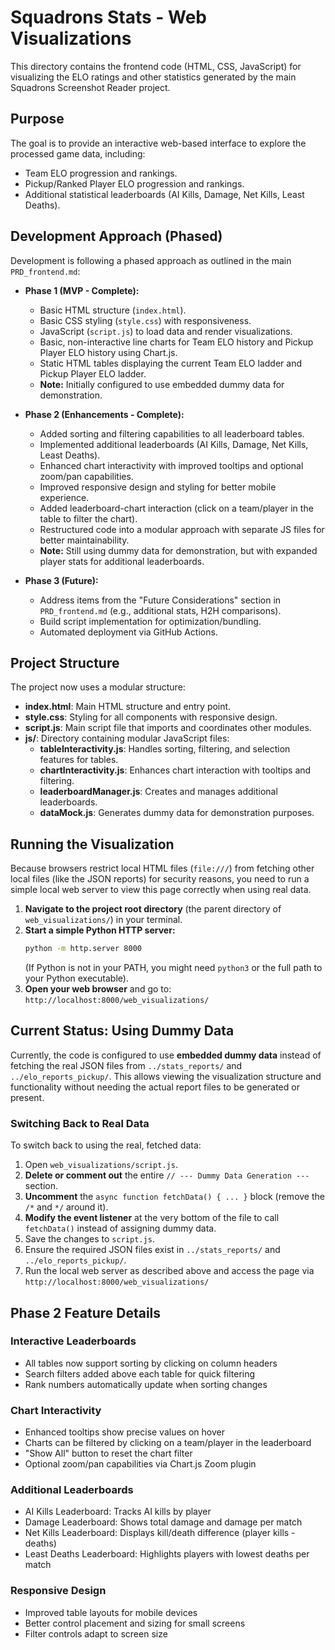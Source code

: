 # Squadrons Stats - Web Visualizations

This directory contains the frontend code (HTML, CSS, JavaScript) for visualizing the ELO ratings and other statistics generated by the main Squadrons Screenshot Reader project.

## Purpose

The goal is to provide an interactive web-based interface to explore the processed game data, including:
- Team ELO progression and rankings.
- Pickup/Ranked Player ELO progression and rankings.
- Additional statistical leaderboards (AI Kills, Damage, Net Kills, Least Deaths).

## Development Approach (Phased)

Development is following a phased approach as outlined in the main `PRD_frontend.md`:

*   **Phase 1 (MVP - Complete):**
    *   Basic HTML structure (`index.html`).
    *   Basic CSS styling (`style.css`) with responsiveness.
    *   JavaScript (`script.js`) to load data and render visualizations.
    *   Basic, non-interactive line charts for Team ELO history and Pickup Player ELO history using Chart.js.
    *   Static HTML tables displaying the current Team ELO ladder and Pickup Player ELO ladder.
    *   **Note:** Initially configured to use embedded dummy data for demonstration.

*   **Phase 2 (Enhancements - Complete):**
    *   Added sorting and filtering capabilities to all leaderboard tables.
    *   Implemented additional leaderboards (AI Kills, Damage, Net Kills, Least Deaths).
    *   Enhanced chart interactivity with improved tooltips and optional zoom/pan capabilities.
    *   Improved responsive design and styling for better mobile experience.
    *   Added leaderboard-chart interaction (click on a team/player in the table to filter the chart).
    *   Restructured code into a modular approach with separate JS files for better maintainability.
    *   **Note:** Still using dummy data for demonstration, but with expanded player stats for additional leaderboards.

*   **Phase 3 (Future):**
    *   Address items from the "Future Considerations" section in `PRD_frontend.md` (e.g., additional stats, H2H comparisons).
    *   Build script implementation for optimization/bundling.
    *   Automated deployment via GitHub Actions.

## Project Structure

The project now uses a modular structure:

- **index.html**: Main HTML structure and entry point.
- **style.css**: Styling for all components with responsive design.
- **script.js**: Main script file that imports and coordinates other modules.
- **js/**: Directory containing modular JavaScript files:
  - **tableInteractivity.js**: Handles sorting, filtering, and selection features for tables.
  - **chartInteractivity.js**: Enhances chart interaction with tooltips and filtering.
  - **leaderboardManager.js**: Creates and manages additional leaderboards.
  - **dataMock.js**: Generates dummy data for demonstration purposes.

## Running the Visualization

Because browsers restrict local HTML files (`file:///`) from fetching other local files (like the JSON reports) for security reasons, you need to run a simple local web server to view this page correctly when using real data.

1.  **Navigate to the project root directory** (the parent directory of `web_visualizations/`) in your terminal.
2.  **Start a simple Python HTTP server:**
    ```bash
    python -m http.server 8000
    ```
    (If Python is not in your PATH, you might need `python3` or the full path to your Python executable).
3.  **Open your web browser** and go to: `http://localhost:8000/web_visualizations/`

## Current Status: Using Dummy Data

Currently, the code is configured to use **embedded dummy data** instead of fetching the real JSON files from `../stats_reports/` and `../elo_reports_pickup/`. This allows viewing the visualization structure and functionality without needing the actual report files to be generated or present.

### Switching Back to Real Data

To switch back to using the real, fetched data:

1.  Open `web_visualizations/script.js`.
2.  **Delete or comment out** the entire `// --- Dummy Data Generation ---` section.
3.  **Uncomment** the `async function fetchData() { ... }` block (remove the `/*` and `*/` around it).
4.  **Modify the event listener** at the very bottom of the file to call `fetchData()` instead of assigning dummy data.
5.  Save the changes to `script.js`.
6.  Ensure the required JSON files exist in `../stats_reports/` and `../elo_reports_pickup/`.
7.  Run the local web server as described above and access the page via `http://localhost:8000/web_visualizations/`

## Phase 2 Feature Details

### Interactive Leaderboards
- All tables now support sorting by clicking on column headers
- Search filters added above each table for quick filtering
- Rank numbers automatically update when sorting changes

### Chart Interactivity
- Enhanced tooltips show precise values on hover
- Charts can be filtered by clicking on a team/player in the leaderboard
- "Show All" button to reset the chart filter
- Optional zoom/pan capabilities via Chart.js Zoom plugin

### Additional Leaderboards
- AI Kills Leaderboard: Tracks AI kills by player
- Damage Leaderboard: Shows total damage and damage per match
- Net Kills Leaderboard: Displays kill/death difference (player kills - deaths)
- Least Deaths Leaderboard: Highlights players with lowest deaths per match

### Responsive Design
- Improved table layouts for mobile devices
- Better control placement and sizing for small screens
- Filter controls adapt to screen size